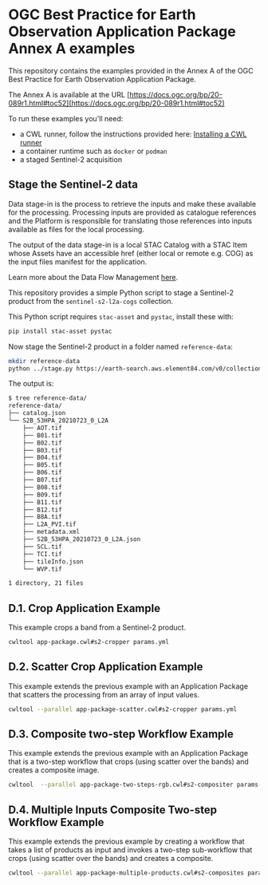 # OGC Best Practice for Earth Observation Application Package Annex A examples

This repository contains the examples provided in the Annex A of the OGC Best Practice for Earth Observation Application Package.

The Annex A is available at the URL [https://docs.ogc.org/bp/20-089r1.html#toc52](https://docs.ogc.org/bp/20-089r1.html#toc52)

To run these examples you'll need:

* a CWL runner, follow the instructions provided here: [Installing a CWL runner](https://www.commonwl.org/user_guide/introduction/quick-start.html#installing-a-cwl-runner)
* a container runtime such as `docker` or `podman`
* a staged Sentinel-2 acquisition

## Stage the Sentinel-2 data

Data stage-in is the process to retrieve the inputs and make these available for the processing. Processing inputs are provided as catalogue references and the Platform is responsible for translating those references into inputs available as files for the local processing.

The output of the data stage-in is a local STAC Catalog  with a STAC Item whose Assets have an accessible href (either local or remote e.g. COG) as the input files manifest for the application.

Learn more about the Data Flow Management [here](https://docs.ogc.org/bp/20-089r1.html#toc38).

This repository provides a simple Python script to stage a Sentinel-2 product from the `sentinel-s2-l2a-cogs` collection.

This Python script requires `stac-asset` and `pystac`, install these with:

```bash
pip install stac-asset pystac
```

Now stage the Sentinel-2 product in a folder named `reference-data`: 

```bash
mkdir reference-data
python ../stage.py https://earth-search.aws.element84.com/v0/collections/sentinel-s2-l2a-cogs/items/S2B_53HPA_20210723_0_L2A
```

The output is:

```bash
$ tree reference-data/
reference-data/
├── catalog.json
└── S2B_53HPA_20210723_0_L2A
    ├── AOT.tif
    ├── B01.tif
    ├── B02.tif
    ├── B03.tif
    ├── B04.tif
    ├── B05.tif
    ├── B06.tif
    ├── B07.tif
    ├── B08.tif
    ├── B09.tif
    ├── B11.tif
    ├── B12.tif
    ├── B8A.tif
    ├── L2A_PVI.tif
    ├── metadata.xml
    ├── S2B_53HPA_20210723_0_L2A.json
    ├── SCL.tif
    ├── TCI.tif
    ├── tileInfo.json
    └── WVP.tif

1 directory, 21 files
```

## D.1. Crop Application Example

This example crops a band from a Sentinel-2 product.

```bash
cwltool app-package.cwl#s2-cropper params.yml
```

## D.2. Scatter Crop Application Example

This example extends the previous example with an Application Package that scatters the processing from an array of input values.

```bash
cwltool --parallel app-package-scatter.cwl#s2-cropper params.yml
```

## D.3. Composite two-step Workflow Example

This example extends the previous example with an Application Package that is a two-step workflow that crops (using scatter over the bands) and creates a composite image.

```bash
cwltool  --parallel app-package-two-steps-rgb.cwl#s2-compositer params-rgb.yml 
```

## D.4. Multiple Inputs Composite Two-step Workflow Example

This example extends the previous example by creating a workflow that  takes a list of products as input and invokes a two-step sub-workflow that crops (using scatter over the bands) and creates a composite.

```bash
cwltool --parallel app-package-multiple-products.cwl#s2-composites params-multiple-products.yml 
```